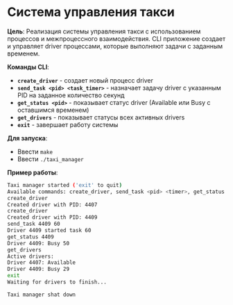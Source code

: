# Система управления такси

**Цель**: Реализация системы управления такси с использованием процессов и межпроцессного взаимодействия. CLI приложение создает и управляет driver процессами, которые выполняют задачи с заданным временем.

**Команды CLI**:
- **`create_driver`** - создает новый процесс driver
- **`send_task <pid> <task_timer>`** - назначает задачу driver с указанным PID на заданное количество секунд
- **`get_status <pid>`** - показывает статус driver (Available или Busy с оставшимся временем)
- **`get_drivers`** - показывает статусы всех активных drivers
- **`exit`** - завершает работу системы

**Для запуска**:
- Ввести `make`
- Ввести `./taxi_manager`

**Пример работы**:
```bash
Taxi manager started ('exit' to quit)
Available commands: create_driver, send_task <pid> <timer>, get_status <pid>, get_drivers
create_driver
Created driver with PID: 4407
create_driver
Created driver with PID: 4409
send_task 4409 60
Driver 4409 started task 60
get_status 4409
Driver 4409: Busy 50
get_drivers
Active drivers:
Driver 4407: Available
Driver 4409: Busy 29
exit
Waiting for drivers to finish...

Taxi manager shat down
```
